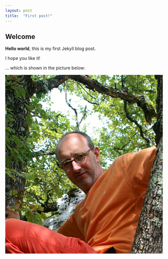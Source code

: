 ```yaml
---
layout: post
title:  "First post!"
---
```


## Welcome

**Hello world**, this is my first Jekyll blog post.

I hope you like it!

... which is shown in the picture below:

![My happy face](/docs/assets/img/wolfgang.jpg)

